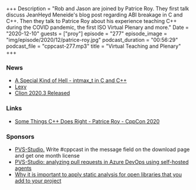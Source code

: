+++
Description = "Rob and Jason are joined by Patrice Roy. They first talk discuss JeanHeyd Meneide's blog post regarding ABI breakage in C and C++. Then they talk to Patrice Roy about his experience teaching C++ during the COVID pandemic, the first ISO Virtual Plenary and more."
Date = "2020-12-10"
guests = ["proy"]
episode = "277"
episode_image = "img/episode/2020/12/patrice-roy.jpg"
podcast_duration = "00:56:29"
podcast_file = "cppcast-277.mp3"
title = "Virtual Teaching and Plenary"
+++

### News ###

 - [A Special Kind of Hell - intmax_t in C and C++](https://thephd.github.io/intmax_t-hell-c++-c)
 - [Lexy](https://github.com/foonathan/lexy)
 - [Clion 2020.3 Released](https://blog.jetbrains.com/clion/2020/12/clion-2020-3-debug-misra-qt/)

### Links ###

 - [Some Things C++ Does Right - Patrice Roy - CppCon 2020](https://www.youtube.com/watch?v=bMSrNBcir4Y)

### Sponsors ###

- [PVS-Studio.](https://www.viva64.com/pvs-download-cppcast-t) Write #cppcast in the message field on the download page and get one month license
- [PVS-Studio: analyzing pull requests in Azure DevOps using self-hosted agents](https://www.viva64.com/pvs-azure-devops)
- [Why it is important to apply static analysis for open libraries that you add to your project](https://www.viva64.com/pvs-open-libraries)